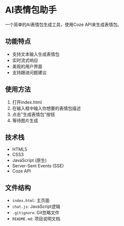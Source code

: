 # AI表情包助手

一个简单的AI表情包生成工具，使用Coze API来生成表情包。

## 功能特点

- 支持文本输入生成表情包
- 实时流式响应
- 美观的用户界面
- 支持跟进问题建议

## 使用方法

1. 打开index.html
2. 在输入框中输入你想要的表情包描述
3. 点击"生成表情包"按钮
4. 等待图片生成

## 技术栈

- HTML5
- CSS3
- JavaScript (原生)
- Server-Sent Events (SSE)
- Coze API

## 文件结构

- `index.html`: 主页面
- `chat.js`: JavaScript逻辑
- `.gitignore`: Git忽略文件
- `README.md`: 项目说明文档
